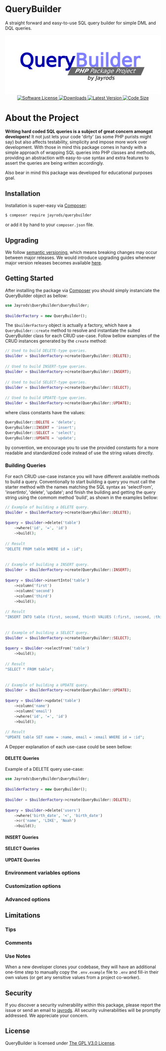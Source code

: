 QueryBuilder
============
A straight forward and easy-to-use SQL query builder for simple DML and DQL queries.

<p align="center">
    <a href="https://packagist.org/packages/jayrods/querybuilder">
        <img src="./resources/img/logo.png" alt="Package logo"></img>
    </a>
    <a href="LICENSE">
        <img src="https://img.shields.io/github/license/Jadersonrilidio/querybuilder?style=flat-square" alt="Software License"></img>
    </a>
    <a href="https://packagist.org/packages/jayrods/querybuilder">
        <img src="https://img.shields.io/github/downloads/Jadersonrilidio/querybuilder/total?style=flat-square" alt="Downloads"></img>
    </a>
    <a href="https://github.com/Jadersonrilidio/querybuilder/releases">
        <img src="https://img.shields.io/github/v/release/Jadersonrilidio/querybuilder?style=flat-square" alt="Latest Version"></img>
    </a>
    <a href="https://packagist.org/packages/jayrods/querybuilder">
        <img src="https://img.shields.io/github/languages/code-size/Jadersonrilidio/querybuilder?style=flat-square" alt="Code Size"></img>
    </a>

    
</p>


# About the Project

**Writing hard coded SQL queries is a subject of great concern amongst developers!**
It not just lets your code 'dirty' (as some PHP purists might say) but also affects
testability, simplicity and impose more work over development. With those in mind
this package comes in handy with a simple approach of wrapping SQL queries into PHP
classes and methods, providing an abstraction with easy-to-use syntax and extra
features to assert the queries are being written accordingly.

Also bear in mind this package was developed for educational purposes goal.


## Installation

Installation is super-easy via [Composer](https://getcomposer.org/):

```bash
$ composer require jayrods/querybuilder
```

or add it by hand to your `composer.json` file.


## Upgrading

We follow [semantic versioning](https://semver.org/), which means breaking
changes may occur between major releases. We would introduce upgrading guides
whenever major version releases becomes available [here](UPGRADING.md).


## Getting Started

After installing the package via [Composer](https://getcomposer.org/)
you should simply instanciate the QueryBuilder object as bellow:

```php
use Jayrods\QueryBuilder\QueryBuilder;

$builderFactory = new QueryBuilder();
```

The `$builderFactory` object is actually a factory, which have a `QueryBuilder::create`
method to resolve and instantiate the suited QueryBuilder class for each CRUD use-case.
Follow bellow examples of the CRUD instances generated by the `create` method:

```php
// Used to build DELETE-type queries.
$builder = $builderFactory->create(QueryBuilder::DELETE);

// Used to build INSERT-type queries.
$builder = $builderFactory->create(QueryBuilder::INSERT);

// Used to build SELECT-type queries.
$builder = $builderFactory->create(QueryBuilder::SELECT);

// Used to build UPDATE-type queries.
$builder = $builderFactory->create(QueryBuilder::UPDATE);
```

where class constants have the values:

```php
QueryBuilder::DELETE = 'delete';
QueryBuilder::INSERT = 'insert';
QueryBuilder::SELECT = 'select';
QueryBuilder::UPDATE = 'update';
```

by convention, we encourage you to use the provided constants for a
more readable and standardized code instead of use the string values directly.


### Building Queries

For each CRUD use-case instance you will have different available methods to
build a query. Conventionally to start building a query you must call the
starter method with the names matching the SQL syntax as 'selectFrom',
'insertInto', 'delete', 'update'; and finish the building and getting the
query string using the commom method 'build', as shown in the examples bellow:

```php
// Example of building a DELETE query.
$builder = $builderFactory->create(QueryBuilder::DELETE);

$query = $builder->delete('table')
    ->where('id', '=', 'id')
    ->build();

// Result
"DELETE FROM table WHERE id = :id";


// Example of building a INSERT query.
$builder = $builderFactory->create(QueryBuilder::INSERT);

$query = $builder->insertInto('table')
    ->column('first')
    ->column('second')
    ->column('third')
    ->build();

// Result
"INSERT INTO table (first, second, third) VALUES (:first, :second, :third)";


// Example of building a SELECT query.
$builder = $builderFactory->create(QueryBuilder::SELECT);

$query = $builder->selectFrom('table')
    ->build();

// Result
"SELECT * FROM table";


// Example of building a UPDATE query.
$builder = $builderFactory->create(QueryBuilder::UPDATE);

$query = $builder->update('table')
    ->column('name')
    ->column('email')
    ->where('id', '=', 'id')
    ->build();

// Result
"UPDATE table SET name = :name, email = :email WHERE id = :id";
```

A Depper explanation of each use-case could be seen bellow:


#### DELETE Queries



Example of a DELETE query use-case:

```php
use Jayrods\QueryBuilder\QueryBuilder;

$builderFactory = new QueryBuilder();

$builder = $builderFactory->create(QueryBuilder::DELETE);

$query = $builder->delete('users')
    ->where('birth_date', '<', 'birth_date')
    ->or('name', 'LIKE', 'Noah')
    ->build();

```

#### INSERT Queries
#### SELECT Queries
#### UPDATE Queries

### Environment variables options
### Customization options
### Advanced options

## Limitations

### Tips
### Comments
### Use Notes

When a new developer clones your codebase, they will have an additional
one-time step to manually copy the `.env.example` file to `.env` and fill-in
their own values (or get any sensitive values from a project co-worker).


## Security

If you discover a security vulnerability within this package, please report the issue or send an
email to [jayrods](jaderson.rodrigues@yahoo.com). All security vulnerabilities
will be promptly addressed. We appreciate your concern.


## License

QueryBuilder is licensed under [The GPL V3.0 License](LICENSE).
